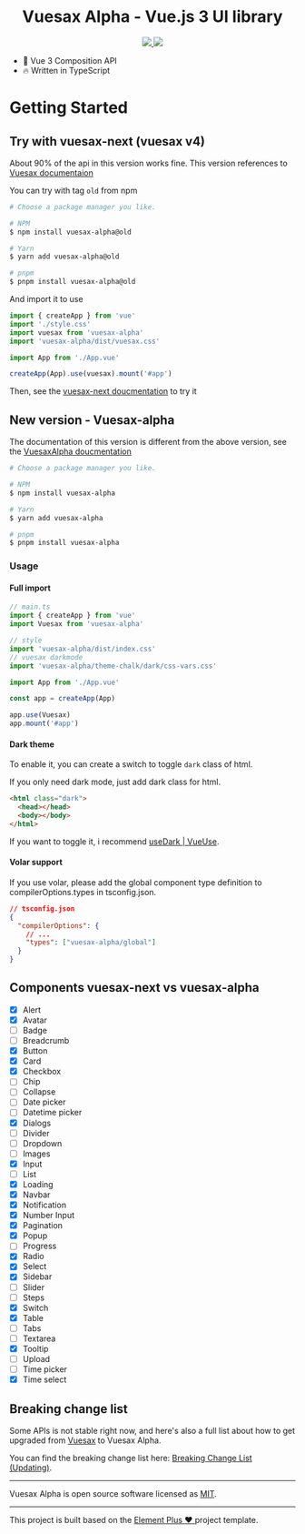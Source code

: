 <h1 align="center">Vuesax Alpha - Vue.js 3 UI library</h1>

<p align="center">
  <a href="https://www.npmjs.org/package/vuesax-alpha">
    <img src="https://img.shields.io/npm/v/vuesax-alpha.svg">
  </a>
  <a href="https://npmcharts.com/compare/vuesax-alpha?minimal=true">
    <img src="https://img.shields.io/npm/dm/vuesax-alpha.svg">
  </a>
  <br>
</p>

- 💪 Vue 3 Composition API
- 🔥 Written in TypeScript

# Getting Started

## Try with vuesax-next (vuesax v4)

About 90% of the api in this version works fine. This version references to [Vuesax documentaion](https://vuesax.com/)

You can try with tag `old` from npm

```sh
# Choose a package manager you like.

# NPM
$ npm install vuesax-alpha@old

# Yarn
$ yarn add vuesax-alpha@old

# pnpm
$ pnpm install vuesax-alpha@old
```

And import it to use

```js
import { createApp } from 'vue'
import './style.css'
import vuesax from 'vuesax-alpha'
import 'vuesax-alpha/dist/vuesax.css'

import App from './App.vue'

createApp(App).use(vuesax).mount('#app')
```

Then, see the [vuesax-next doucmentation](https://vuesax.com/) to try it

## New version - Vuesax-alpha

The documentation of this version is different from the above version, see the [VuesaxAlpha doucmentation](https://vuesax.space/)

```sh
# Choose a package manager you like.

# NPM
$ npm install vuesax-alpha

# Yarn
$ yarn add vuesax-alpha

# pnpm
$ pnpm install vuesax-alpha
```

### Usage

#### Full import

```ts
// main.ts
import { createApp } from 'vue'
import Vuesax from 'vuesax-alpha'

// style
import 'vuesax-alpha/dist/index.css'
// vuesax darkmode
import 'vuesax-alpha/theme-chalk/dark/css-vars.css'

import App from './App.vue'

const app = createApp(App)

app.use(Vuesax)
app.mount('#app')
```

#### Dark theme

To enable it, you can create a switch to toggle `dark` class of html.

If you only need dark mode, just add dark class for html.

```html
<html class="dark">
  <head></head>
  <body></body>
</html>
```

If you want to toggle it, i recommend [useDark | VueUse](https://vueuse.org/core/usedark/).

#### Volar support

If you use volar, please add the global component type definition to compilerOptions.types in tsconfig.json.

```json
// tsconfig.json
{
  "compilerOptions": {
    // ...
    "types": ["vuesax-alpha/global"]
  }
}
```

## Components vuesax-next vs vuesax-alpha

- [x] Alert
- [x] Avatar
- [ ] Badge
- [ ] Breadcrumb
- [x] Button
- [x] Card
- [x] Checkbox
- [ ] Chip
- [ ] Collapse
- [ ] Date picker
- [ ] Datetime picker
- [x] Dialogs
- [ ] Divider
- [ ] Dropdown
- [ ] Images
- [x] Input
- [ ] List
- [x] Loading
- [x] Navbar
- [x] Notification
- [x] Number Input
- [x] Pagination
- [x] Popup
- [ ] Progress
- [x] Radio
- [x] Select
- [x] Sidebar
- [ ] Slider
- [ ] Steps
- [x] Switch
- [x] Table
- [ ] Tabs
- [ ] Textarea
- [x] Tooltip
- [ ] Upload
- [ ] Time picker
- [x] Time select

## Breaking change list

Some APIs is not stable right now, and here's also a full list about how to get upgraded from [Vuesax](https://vuesax.com) to Vuesax Alpha.

You can find the breaking change list here: [Breaking Change List (Updating)](#).

---

Vuesax Alpha is open source software licensed as
[MIT](https://github.com/vuesax-alphax/vuesax-alpha/blob/main/LICENSE).

---

This project is built based on the [Element Plus :heart: ](https://github.com/element-plus/element-plus) project template.
